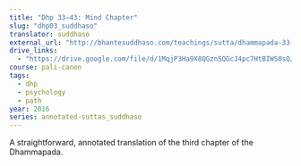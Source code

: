 ```yaml
---
title: "Dhp 33–43: Mind Chapter"
slug: "dhp03_suddhaso"
translator: suddhaso
external_url: "http://bhantesuddhaso.com/teachings/sutta/dhammapada-33-43-citta-vagga/"
drive_links:
  - "https://drive.google.com/file/d/1MqjP3Ha9X8QGznSQGcJ4pc7HtBIWS0sQ/view?usp=drivesdk"
course: pali-canon
tags:
  - dhp
  - psychology
  - path
year: 2016
series: annotated-suttas_suddhaso
---
```


A straightforward, annotated translation of the third chapter of the Dhammapada.
